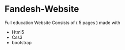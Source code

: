 # Fandesh-Website
Full education Website Consists of ( 5 pages )  made with 
* Html5 
* Css3 
* bootstrap
